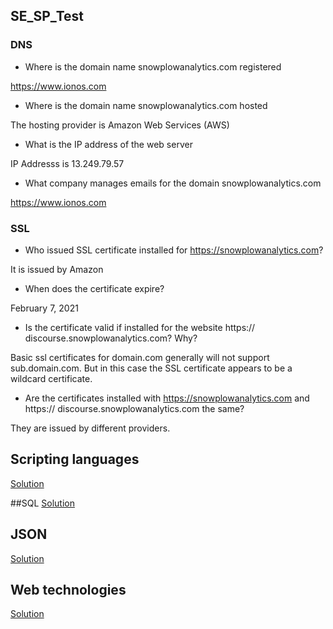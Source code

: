 ## SE_SP_Test

### DNS

* Where is the domain name snowplowanalytics.com registered

https://www.ionos.com

* Where is the domain name snowplowanalytics.com hosted

The hosting provider is Amazon Web Services (AWS)

* What is the IP address of the web server

IP Addresss is 13.249.79.57

* What company manages emails for the domain snowplowanalytics.com

https://www.ionos.com

### SSL

* Who issued SSL certificate installed for https://snowplowanalytics.com?

It is issued by Amazon

* When does the certificate expire?

February 7, 2021

* Is the certificate valid if installed for the website https://
discourse.snowplowanalytics.com? Why?

Basic ssl certificates for domain.com generally will not support sub.domain.com. But in this case the SSL certificate appears to be a wildcard certificate.


* Are the certificates installed with https://snowplowanalytics.com and https://
discourse.snowplowanalytics.com the same?

They are issued by different providers.


## Scripting languages
[Solution](/ScriptingLanguages)

##SQL
[Solution](/SQL)

## JSON
[Solution](/JSON)

## Web technologies
[Solution](/HTML&JAVASCRIPT)